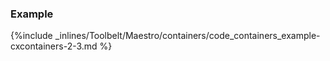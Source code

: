 <!-- usedin: [ _maestro/Toolbelt] - post: -->


### Example



{%include _inlines/Toolbelt/Maestro/containers/code_containers_example-cxcontainers-2-3.md %}



